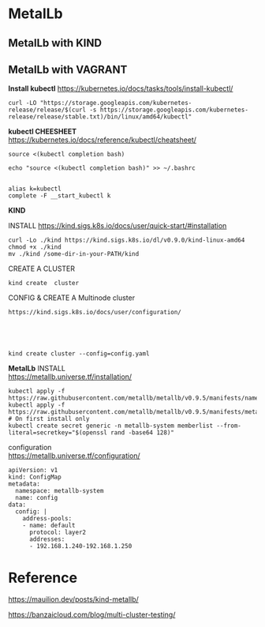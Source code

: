 # MetalLb


##  MetalLb with KIND


##  MetalLb with  VAGRANT 


**Install  kubectl**
https://kubernetes.io/docs/tasks/tools/install-kubectl/

```
curl -LO "https://storage.googleapis.com/kubernetes-release/release/$(curl -s https://storage.googleapis.com/kubernetes-release/release/stable.txt)/bin/linux/amd64/kubectl"

```


**kubectl  CHEESHEET**
https://kubernetes.io/docs/reference/kubectl/cheatsheet/   

```
source <(kubectl completion bash)

echo "source <(kubectl completion bash)" >> ~/.bashrc


alias k=kubectl
complete -F __start_kubectl k
```


**KIND**

INSTALL
https://kind.sigs.k8s.io/docs/user/quick-start/#installation   
```
curl -Lo ./kind https://kind.sigs.k8s.io/dl/v0.9.0/kind-linux-amd64
chmod +x ./kind
mv ./kind /some-dir-in-your-PATH/kind
```
CREATE  A  CLUSTER 

```
kind create  cluster
```
CONFIG & CREATE A  Multinode cluster 

```
https://kind.sigs.k8s.io/docs/user/configuration/





kind create cluster --config=config.yaml
```

**MetalLb**
INSTALL    
https://metallb.universe.tf/installation/    

```
kubectl apply -f https://raw.githubusercontent.com/metallb/metallb/v0.9.5/manifests/namespace.yaml
kubectl apply -f https://raw.githubusercontent.com/metallb/metallb/v0.9.5/manifests/metallb.yaml
# On first install only
kubectl create secret generic -n metallb-system memberlist --from-literal=secretkey="$(openssl rand -base64 128)"

```


configuration   
https://metallb.universe.tf/configuration/   

```
apiVersion: v1
kind: ConfigMap
metadata:
  namespace: metallb-system
  name: config
data:
  config: |
    address-pools:
    - name: default
      protocol: layer2
      addresses:
      - 192.168.1.240-192.168.1.250

```


#  Reference 

https://mauilion.dev/posts/kind-metallb/    

https://banzaicloud.com/blog/multi-cluster-testing/    






